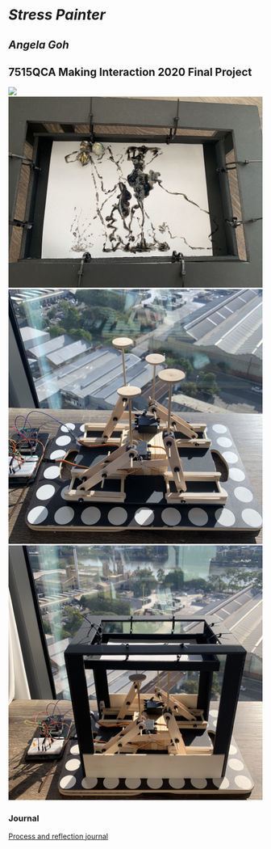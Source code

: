 # *Stress Painter*
## *Angela Goh* ##
## 7515QCA Making Interaction 2020 Final Project ##
<img src="https://github.com/angelagoh/7515QCA-Assessment3/blob/master/journal/Photos/IMG_5199.jpg">
<img src="https://github.com/angelagoh/7515QCA-Assessment3/blob/master/journal/Photos/IMG_9953.jpeg">
<img src="https://github.com/angelagoh/7515QCA-Assessment3/blob/master/journal/Photos/IMG_5189.jpeg">
<img src="https://github.com/angelagoh/7515QCA-Assessment3/blob/master/journal/Photos/IMG_5192.jpeg">

### Journal ###

<!--- The following link will direct to your process and reflection journal, which will be held in the file `journal.md` in the folder called `journal`. This link should not be changed. --->
[Process and reflection journal](/journal/journal.md)
